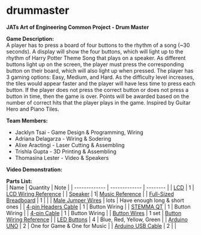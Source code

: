# drummaster
**JATs Art of Engineering Common Project - Drum Master**
    
**Game Description:**     
A player has to press a board of four buttons to the rhythm of a song (~30 seconds). A display will show the four buttons, which will light up to the rhythm of Harry Potter Theme Song that plays on a speaker. As different buttons light up on the screen, the player must press the corresponding button on their board, which will also light up when pressed. The player has 3 gaming options: Easy, Medium, and Hard. As the difficulty level increases, the tiles would appear faster and the player will have less time to press each button. If the player does not press the correct button or does not press a button in time, then the game is over. Points will be awarded based on the number of correct hits that the player plays in the game. Inspired by Guitar Hero and Piano Tiles.   

**Team Members:**   
* Jacklyn Tsai - Game Design & Programming, Wiring   
* Adriana Delagarza - Wiring & Sodering   
* Alixe Aractingi - Laser Cutting & Assembling   
* Trishla Gupta - 3D Printing & Assembling   
* Thomasina Lester - Video & Speakers      
    
**Video Demonstration:**  

**Parts List:**  
|     Name     | Quantity   |   Note  |
| ------------- | ------------- | --------    |
| [LCD](https://www.adafruit.com/product/181)         | 1       | [LCD Wiring Reference](https://learn.adafruit.com/character-lcds/arduino-code)       |
| [Speaker](https://www.adafruit.com/product/1669)      | 1| [Music Reference](https://create.arduino.cc/projecthub/adithyalokesh17/let-s-make-arduino-sing-with-a-buzzer-ee2e34)       |
| [Full-Sized Breadboard](https://www.adafruit.com/product/239)       | 1       |        |
| [Male Jumper Wires](https://www.adafruit.com/product/1957)       | lots       |  Have enough long & short ones      |
| [4-pin Headers Cable](https://www.adafruit.com/product/4209)       | 1       | Button Wiring       |
| [STEMMA QT](https://www.adafruit.com/product/5296)        | 1       | Button Wiring       |
| [4-pin Cable](https://www.adafruit.com/product/4210)        | 1       | Button Wiring        |
| [Button Wires](https://www.adafruit.com/product/1152)       | 1 set       | [Button Wiring Reference](https://learn.adafruit.com/adafruit-led-arcade-button-qt/arduino)       |
| [LED Buttons](https://www.adafruit.com/product/3490)        | 4      | Blue, Red, Yellow, Green      |
| [Arduino UNO](https://www.adafruit.com/product/4806)        | 2      | One for Game & One for Music      |
| [Arduino USB Cable](https://www.adafruit.com/product/900)        | 2      |      |

